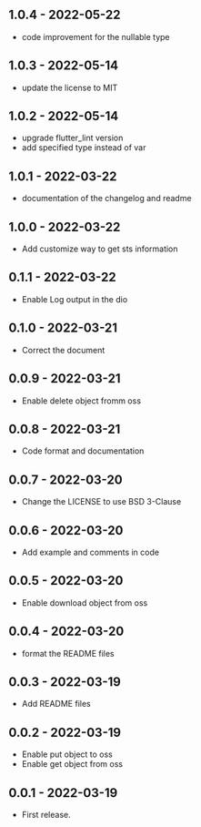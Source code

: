 ## 1.0.4 - 2022-05-22
* code improvement for the nullable type

## 1.0.3 - 2022-05-14
* update the license to MIT

## 1.0.2 - 2022-05-14
* upgrade flutter_lint version
* add specified type instead of var

## 1.0.1 - 2022-03-22
* documentation of the changelog and readme

## 1.0.0 - 2022-03-22
* Add customize way to get sts information

## 0.1.1 - 2022-03-22
* Enable Log output in the dio

## 0.1.0 - 2022-03-21
* Correct the document

## 0.0.9 - 2022-03-21
* Enable delete object fromm oss

## 0.0.8 - 2022-03-21
* Code format and documentation

## 0.0.7 - 2022-03-20
* Change the LICENSE to use BSD 3-Clause

## 0.0.6 - 2022-03-20
* Add example and comments in code

## 0.0.5 - 2022-03-20
* Enable download object from oss

## 0.0.4 - 2022-03-20
* format the README files

## 0.0.3 - 2022-03-19
* Add README files

## 0.0.2 - 2022-03-19
* Enable put object to oss
* Enable get object from oss

## 0.0.1 - 2022-03-19
* First release.